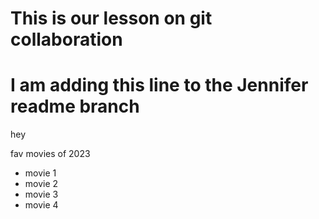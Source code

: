 # This is our lesson on git collaboration

# I am adding this line to the Jennifer readme branch

hey

fav movies of 2023

- movie 1
- movie 2
- movie 3
- movie 4
